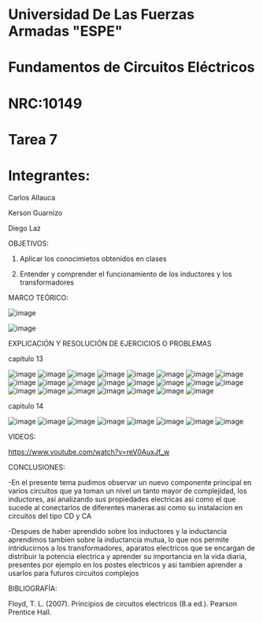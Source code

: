 # Universidad De Las Fuerzas Armadas "ESPE"

# Fundamentos de Circuitos Eléctricos 
# NRC:10149
# Tarea 7

 # Integrantes:
 
 Carlos Allauca
 
 Kerson Guarnizo
 
 Diego Laz

OBJETIVOS:

1. Aplicar los conocimietos obtenidos en clases

2. Entender y comprender el funcionamiento de los inductores y los transformadores 

MARCO TEÓRICO:

![image](https://user-images.githubusercontent.com/93835463/153534012-7faf6420-1d59-49a9-956c-86c5381a4b81.png)

![image](https://user-images.githubusercontent.com/93835463/153540537-288923de-a6a1-439c-8713-02a51069441b.png)

EXPLICACIÓN Y RESOLUCIÓN DE EJERCICIOS O PROBLEMAS

capitulo 13

![image](https://user-images.githubusercontent.com/93835463/153541293-d3e7ced6-edd2-404d-81c5-d2d94dc6468c.png)
![image](https://user-images.githubusercontent.com/93835463/153541314-a2df438c-c2d9-409a-bc53-96cffe575cb5.png)
![image](https://user-images.githubusercontent.com/93835463/153541415-ca9cc0e1-5ff4-4bdb-b1c0-e186ad478096.png)
![image](https://user-images.githubusercontent.com/93835463/153541335-9f22c85f-7323-4205-8e54-a891da18b5a7.png)
![image](https://user-images.githubusercontent.com/93835463/153541359-713d0216-cefc-4923-803f-8663151cb26e.png)
![image](https://user-images.githubusercontent.com/93835463/153541562-95d461b7-0873-4a31-953f-637eaf5ef73b.png)
![image](https://user-images.githubusercontent.com/93835463/153541622-0ac0b75a-66f7-4c36-bbc0-b57b1a97fab0.png)
![image](https://user-images.githubusercontent.com/93835463/153541801-0261c139-b7fc-4626-92a2-5ed603852018.png)
![image](https://user-images.githubusercontent.com/93835463/153541810-777e88fd-faa3-4b04-8396-8176982cde3b.png)
![image](https://user-images.githubusercontent.com/93835463/153547780-460f868e-b0d5-4929-abfa-f8430e1b6151.png)
![image](https://user-images.githubusercontent.com/93835463/153541823-2cfa88ba-96a3-4696-abf5-08bc3a9a087c.png)
![image](https://user-images.githubusercontent.com/93835463/153542335-9ace7a1a-f1b9-4a5e-9de3-3732c1149a7b.png)
![image](https://user-images.githubusercontent.com/93835463/153546978-a1b1a589-ae47-4ce2-8eb8-9a1b13aabd24.png)
![image](https://user-images.githubusercontent.com/93835463/153546985-e2bb13cc-f847-4804-8679-5af4183186b8.png)
![image](https://user-images.githubusercontent.com/93835463/153547539-6c0a8600-2744-4313-ae5a-4e39d3687db1.png)
![image](https://user-images.githubusercontent.com/93835463/153547687-bd973b20-3b19-48d9-9b8b-fe05834f4a21.png)
![image](https://user-images.githubusercontent.com/93835463/153550036-49550b99-4066-4203-a9c8-bc0cca3f67d9.png)
![image](https://user-images.githubusercontent.com/93835463/153550074-c44658ca-2b19-4188-99e8-6787dbd2dfeb.png)
![image](https://user-images.githubusercontent.com/93835463/153550094-a9114058-9f9b-48c4-885e-e5812c0e0ccd.png)
![image](https://user-images.githubusercontent.com/93835463/153550163-1064b638-8504-4de5-8fbb-e3cc3f1239f1.png)
![image](https://user-images.githubusercontent.com/93835463/153550184-9af9e5fd-c7b0-41db-9004-11de82529a92.png)
![image](https://user-images.githubusercontent.com/93835463/153550246-7ee2f942-6907-4c18-86a9-4af2b5729e28.png)
![image](https://user-images.githubusercontent.com/93835463/153550267-e1cc3c47-03b1-429e-9989-b546fe63e953.png)




capitulo 14

![image](https://user-images.githubusercontent.com/93835463/153546585-47cd5c72-5e05-4031-a1b2-72cd5f5c627c.png)
![image](https://user-images.githubusercontent.com/93835463/153546595-d037b7f4-1c94-4f0c-ae5e-1553115df64f.png)
![image](https://user-images.githubusercontent.com/93835463/153546607-9db33100-a17e-4774-8d11-d1e65269f372.png)
![image](https://user-images.githubusercontent.com/93835463/153546678-c06976e0-99fd-4a50-9415-44010d13d169.png)
![image](https://user-images.githubusercontent.com/93835463/153546691-01115cdc-777c-4c7a-8efa-9b09b266e5b3.png)
![image](https://user-images.githubusercontent.com/93835463/153546703-6d9fd152-6bd1-4d33-b4de-199c1ccffe4e.png)
![image](https://user-images.githubusercontent.com/93835463/153546726-c9129f5b-ac6b-466d-93fa-850abf102c0d.png)
![image](https://user-images.githubusercontent.com/93835463/153546786-5b26cd70-621c-4cbe-a212-95291f32a2e3.png)



VIDEOS:

https://www.youtube.com/watch?v=reV0AuxJf_w

CONCLUSIONES:

-En el presente tema pudimos observar un nuevo componente principal en varios circuitos que ya toman un nivel un tanto mayor de complejidad, los inductores, asi analizando sus propiedades electricas asi como el que sucede al conectarlos de diferentes maneras asi como su instalacion en circuitos del tipo CD y CA

-Despues de haber aprendido sobre los inductores y la inductancia aprendimos tambien sobre la inductancia mutua, lo que nos permite intriducirnos a los transformadores, aparatos electricos que se encargan de distribuir la potencia electrica y aprender su importancia en la vida diaria, presentes por ejemplo en los postes electricos y asi tambien aprender a usarlos para futuros circuitos complejos

BIBLIOGRAFÍA:

Floyd, T. L. (2007). Principios de circuitos electricos (8.a ed.). Pearson Prentice Hall.
